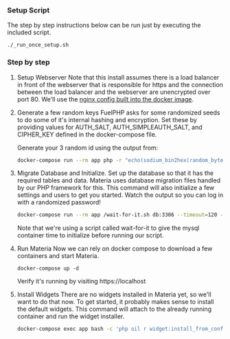 ### Setup Script

The step by step instructions below can be run just by executing the included script.

```
./_run_once_setup.sh
```

### Step by step
1. Setup Webserver
   Note that this install assumes there is a load balancer in front of the webserver that is responsible for https and the connection between the load balancer and the webserver are unencrypted over port 80.  We'll use the [nginx config built into the docker image](https://github.com/ucfopen/Materia/blob/v9.0.1/docker/config/nginx/nginx-production.conf).

2. Generate a few random keys
   FuelPHP asks for some randomized seeds to do some of it's internal hashing and encryption.  Set these by providing values for AUTH_SALT, AUTH_SIMPLEAUTH_SALT, and CIPHER_KEY defined in the docker-compose file.

   Generate your 3 random id using the output from:
	```bash
	docker-compose run --rm app php -r "echo(sodium_bin2hex(random_bytes(SODIUM_CRYPTO_STREAM_KEYBYTES)));"
	```

3. Migrate Database and Initialize.
   Set up the database so that it has the required tables and data.  Materia uses database migration files handled by our PHP framework for this.  This command will also initialize a few settings and users to get you started. Watch the output so you can log in with a randomized password!
   ```bash
   docker-compose run --rm app /wait-for-it.sh db:3306 --timeout=120 --strict -- composer oil-install-quiet
   ```
   Note that we're using a script called wait-for-it to give the mysql container time to initialize before running our script.

4. Run Materia
   Now we can rely on docker compose to download a few containers and start Materia.
   ```
   docker-compose up -d
   ```
   Verify it's running by visiting https://localhost

5. Install Widgets
   There are no widgets installed in Materia yet, so we'll want to do that now. To get started, it probably makes sense to install the default widgets.  This command will attach to the already running container and run the widget installer.
   ```bash
   docker-compose exec app bash -c 'php oil r widget:install_from_config'
   ```

